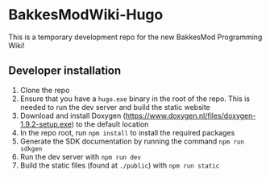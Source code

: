 # BakkesModWiki-Hugo
This is a temporary development repo for the new BakkesMod Programming Wiki!

## Developer installation
1. Clone the repo
1. Ensure that you have a `hugo.exe` binary in the root of the repo. This is needed to run the dev server and build the static website
1. Download and install Doxygen (https://www.doxygen.nl/files/doxygen-1.9.2-setup.exe) to the default location
1. In the repo root, run `npm install` to install the required packages
1. Generate the SDK documentation by running the command `npm run sdkgen`
1. Run the dev server with `npm run dev`
1. Build the static files (found at `./public`) with `npm run static`